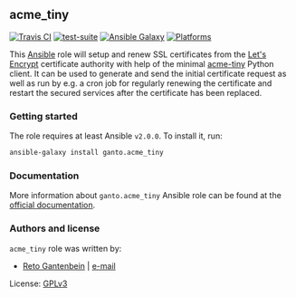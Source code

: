 ## acme_tiny

[![Travis CI](http://img.shields.io/travis/ganto/ansible-acme_tiny.svg?style=flat)](https://travis-ci.org/ganto/ansible-acme_tiny)
[![test-suite](http://img.shields.io/badge/test--suite-ansible--acme__tiny-blue.svg?style=flat)](https://github.com/ganto/ansible-acme_tiny-test/)
[![Ansible Galaxy](http://img.shields.io/badge/galaxy-ganto.acme_tiny-660198.svg?style=flat)](https://galaxy.ansible.com/ganto/acme_tiny/)
[![Platforms](http://img.shields.io/badge/platforms-gentoo-lightgrey.svg?style=flat)](#)

This [Ansible](https://ansible.com) role will setup and renew SSL certificates
from the [Let's Encrypt](https://letsencrypt.org) certificate authority with
help of the minimal [acme-tiny](https://github.com/diafygi/acme-tiny) Python
client. It can be used to generate and send the initial certificate request as
well as run by e.g. a cron job for regularly renewing the certificate and
restart the secured services after the certificate has been replaced.


### Getting started

The role requires at least Ansible `v2.0.0`. To install it, run:

```bash
ansible-galaxy install ganto.acme_tiny
```

### Documentation

More information about `ganto.acme_tiny` Ansible role can be found at the
[official documentation](https://gantoacme-tiny.readthedocs.io).


### Authors and license

`acme_tiny` role was written by:

- [Reto Gantenbein](https://linuxmonk.ch) | [e-mail](mailto:reto.gantenbein@linuxmonk.ch)

License: [GPLv3](https://tldrlegal.com/license/gnu-general-public-license-v3-%28gpl-3%29)

